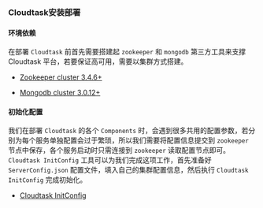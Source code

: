 ### Cloudtask安装部署

#### 环境依赖

在部署 `Cloudtask` 前首先需要搭建起 `zookeeper` 和 `mongodb` 第三方工具来支撑 Cloudtask 平台，若要保证高可用，需要以集群方式搭建。 

- [Zookeeper cluster 3.4.6+](https://zookeeper.apache.org)   

- [Mongodb cluster 3.0.12+](https://www.mongodb.com)  

#### 初始化配置

我们在部署 `Cloudtask` 的各个 `Components` 时，会遇到很多共用的配置参数，若分别为每个服务单独配置会过于繁琐，所以我们需要将配置信息提交到 `zookeeper` 节点中保存，各个服务启动时只需连接到 `zookeeper` 读取配置节点即可。`Cloudtask InitConfig` 工具可以为我们完成这项工作，首先准备好 `ServerConfig.json` 配置文件，填入自己的集群配置信息，然后执行 `Cloudtask InitConfig` 完成初始化。

- [Cloudtask InitConfig](https://github.com/cloudtask/cloudtask-initconfig) 



